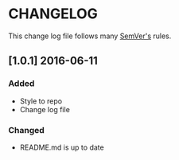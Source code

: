 # CHANGELOG

This change log file follows many [SemVer's](http://semver.org/) rules.

## [1.0.1] 2016-06-11
### Added
- Style to repo
- Change log file

### Changed
- README.md is up to date